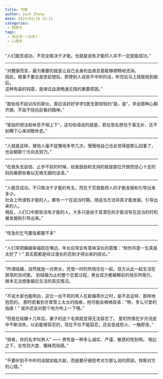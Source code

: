 ```yaml
---
title: 书摘
author: Zack Zheng
date: 2025/03/18 13:11
categories:
 - 钝感力
tags:
 - 渡边淳一(日本)
 - 心理学
---
```


“人们能否成功，不完全取决于才能。也就是说有才能的人并不一定就能成功。”

-------------------------


“对健康而言，最为重要的就是让自己全身的血液总是能够顺畅地流淌。   
因此，做事不要总是思前想后，即使别人说些不中听的话，听完后马上就能抛到脑后。   
这种有益的钝感，是保证血液畅通无阻的重要原因。”    


-------------------------


“那些经不起训斥的家伙，真应该好好学学S医生那轻轻的“是，是”，学会那种心胸开朗、不屈不挠向前看的精神。”


-------------------------

“笨拙的想法和休息不相上下”，这句俗语说的就是，若左思右想也于事无补，还不如横下心来闭眼休息。”

-------------------------

“人就是这样，被他人毫不犹豫地多夸几次，慢慢地自己也会觉得是那么回事了，也会朝那个方向去努力。”


-------------------------

“在我失去自信、止步不前的时候，给我鼓励和支持的就是那位开朗而信心十足的妈妈桑那些看似无根无据的话语。”

-------------------------


“人能否成功，不只取决于才能的有无，而在于究竟能把人的才能发掘和引导出来多少。    
社会上所谓有才能的人，都有一个在适当时期，用适当方法将其才能发掘、引导出来的人。  
相反，人们口中那些没有才能的人，大多只是由于其潜在的才能没有在适当的时机被发掘和引导出来。”    


-------------------------

“性急的乞丐要饭都要不多”

-------------------------


“人们常把婚姻幸福挂在嘴边，年长后常会有意味深长的感慨：“和你共度一生真是太好了！”
其实那都是经过漫长的忍耐才得出来的结论。”


-------------------------

“所谓结婚，自然就是一对男女，凭借一时的热情住在一起，双方从此一起生活在狭窄的空间里。
到结婚为止的整个恋爱过程，男女双方都被眼前的快乐所吸引，根本无法想象婚后生活的真实情况。


-------------------------


“不说大家也能明白，这位一丝不苟的男人在新婚燕尔之时，是不会这样、那样地抱怨的。
那时若看到牙膏管上太太的指痕，他可能会喃喃自语：“啊，多么可爱的指痕！”
或许还会对那个地方吻上一下哩。”


“但是在结婚十几年后，妻子的这个毛病就变得无法容忍了。
爱的热情在岁月流逝中不断消失，以前能够容忍的，现在不仅不能容忍，还会变成怒火，一触即发。”


-------------------------

“弱者，你的名字叫男人” —— 男性是一种多么诚实、严谨、敏感的性别啊。
相比之下，女性则大度、暧昧而钝感。”


-------------------------

“不要听到不中听的话就如临大敌，而是要仔细思考对方那么说的原因，体察对方的心情。”


-------------------------
